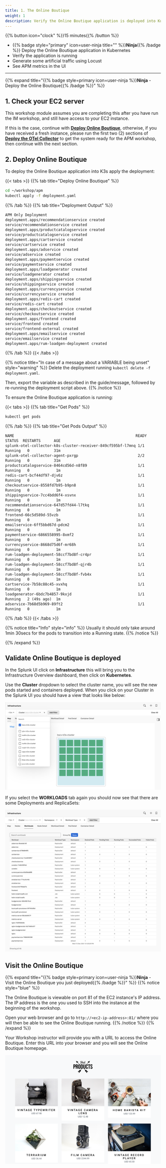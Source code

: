 ```yaml
---
title: 1. The Online Boutique
weight: 1
description: Verify the Online Boutique application is deployed into Kubernetes (K3s) and generate some artificial traffic using a Load Generator (Locust).
---
```


{{% button icon="clock" %}}15 minutes{{% /button %}}

* {{% badge style="primary" icon=user-ninja title="" %}}**Ninja**{{% /badge %}} Deploy the Online Boutique application in Kubernetes
* Verify the application is running
* Generate some artificial traffic using Locust
* See APM metrics in the UI

---

{{% expand title="{{% badge style=primary icon=user-ninja %}}**Ninja** - Deploy the Online Boutique{{% /badge %}}" %}}

## 1. Check your EC2 server

This workshop module assumes you are completing this after you have run the IM workshop, and still have access to your EC2 instance.

If this is the case, continue with [**Deploy Online Boutique**](#2-deploy-online-boutique), otherwise, if you have received a fresh instance, please run the first two (2) sections of [**Deploy the OTel Collector**](../../imt/gdi/) to get the system ready for the APM workshop, then continue with the next section.

## 2. Deploy Online Boutique

To deploy the Online Boutique application into K3s apply the deployment:

{{< tabs >}}
{{% tab title="Deploy Online Boutique" %}}

``` bash
cd ~/workshop/apm
kubectl apply -f deployment.yaml
```

{{% /tab %}}
{{% tab title="Deployment Output" %}}

``` text
APM Only Deployment
deployment.apps/recommendationservice created
service/recommendationservice created
deployment.apps/productcatalogservice created
service/productcatalogservice created
deployment.apps/cartservice created
service/cartservice created
deployment.apps/adservice created
service/adservice created
deployment.apps/paymentservice created
service/paymentservice created
deployment.apps/loadgenerator created
service/loadgenerator created
deployment.apps/shippingservice created
service/shippingservice created
deployment.apps/currencyservice created
service/currencyservice created
deployment.apps/redis-cart created
service/redis-cart created
deployment.apps/checkoutservice created
service/checkoutservice created
deployment.apps/frontend created
service/frontend created
service/frontend-external created
deployment.apps/emailservice created
service/emailservice created
deployment.apps/rum-loadgen-deployment created
```

{{% /tab %}}
{{< /tabs >}}

{{% notice title="In case of a message about a VARIABLE being unset" style="warning" %}}
Delete the deployment running `kubectl delete -f deployment.yaml`.

Then, export the variable as described in the guide/message, followed by re-running the deployment script above.
{{% /notice %}}

To ensure the Online Boutique application is running:

{{< tabs >}}
{{% tab title="Get Pods" %}}

``` bash
kubectl get pods
```

{{% /tab %}}
{{% tab title="Get Pods Output" %}}

``` text
NAME                                                       READY  STATUS  RESTARTS      AGE
splunk-otel-collector-k8s-cluster-receiver-849cf595bf-l7mnq 1/1   Running   0           31m
splunk-otel-collector-agent-pxrgp                           2/2   Running   0           31m
productcatalogservice-8464cd56d-n8f89                       1/1   Running   0            1m
redis-cart-bcf44df97-djv6z                                  1/1   Running   0            1m
checkoutservice-8558fd7b95-b9pn8                            1/1   Running   0            1m
shippingservice-7cc4bdd6f4-xsvnx                            1/1   Running   0            1m
recommendationservice-647d57fd44-l7tkq                      1/1   Running   0            1m
frontend-66c5d589d-55vzb                                    1/1   Running   0            1m
emailservice-6ff5bbd67d-pdcm2                               1/1   Running   0            1m
paymentservice-6866558995-8xmf2                             1/1   Running   0            1m
currencyservice-8668d75d6f-mr68h                            1/1   Running   0            1m
rum-loadgen-deployment-58ccf7bd8f-cr4pr                     1/1   Running   0            1m
rum-loadgen-deployment-58ccf7bd8f-qjr4b                     1/1   Running   0            1m
rum-loadgen-deployment-58ccf7bd8f-fvb4x                     1/1   Running   0            1m
cartservice-7b58c88c45-xvxhq                                1/1   Running   0            1m
loadgenerator-6bdc7b4857-9kxjd                              1/1   Running   2 (49s ago)  1m
adservice-7b68d5b969-89ft2                                  1/1   Running   0            1m
```

{{% /tab %}}
{{< /tabs >}}

{{% notice title="Info" style="info" %}}
Usually it should only take around 1min 30secs for the pods to transition into a Running state.
{{% /notice %}}

{{% /expand %}}

## Validate Online Boutique is deployed

In the Splunk UI click on **Infrastructure** this will bring you to the Infrastructure Overview dashboard, then click on **Kubernetes**.

Use the **Cluster** dropdown to select the cluster name, you will see the new pods started and containers deployed. When you click on your Cluster in the Splunk UI you should have a view that looks like below:

![Back to cluster](../images/online-boutique-k8s.png)

If you select the **WORKLOADS** tab again you should now see that there are some Deployments and ReplicaSets:

![Online Boutique loaded](../images/online-boutique-workload.png)

## Visit the Online Boutique

{{% expand title="{{% badge style=primary icon=user-ninja %}}**Ninja** - Visit the Online Boutique you just deployed{{% /badge %}}" %}}
{{% notice style="blue" %}}

The Online Boutique is viewable on port 81 of the EC2 instance's IP address. The IP address is the one you used to SSH into the instance at the beginning of the workshop.

Open your web browser and go to `http://<ec2-ip-address>:81/` where you will then be able to see the Online Boutique running.
{{% /notice %}}
{{% /expand %}}

Your Workshop instructor will provide you with a URL to access the Online Boutique. Enter this URL into your browser and you will see the Online Boutique homepage.

![Online Boutique](../images/online-boutique.png)
